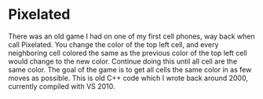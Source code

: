 # Pixelated
There was an old game I had on one of  my first cell phones, way back when call Pixelated.  You change the color of the top left cell, and every neighboring cell colored the same as the previous color of the top left cell would change to the new color.  Continue doing this until all cell are the same color. The goal of the game is to get all cells the same color in as few moves as possible.  This is old C++ code which I wrote back around 2000, currently compiled with VS 2010. 
